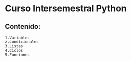 # Curso Intersemestral Python

## Contenido:
    1.Variables
    2.Condicionales
    3.Listas
    4.Ciclos
    5.Funciones
    

